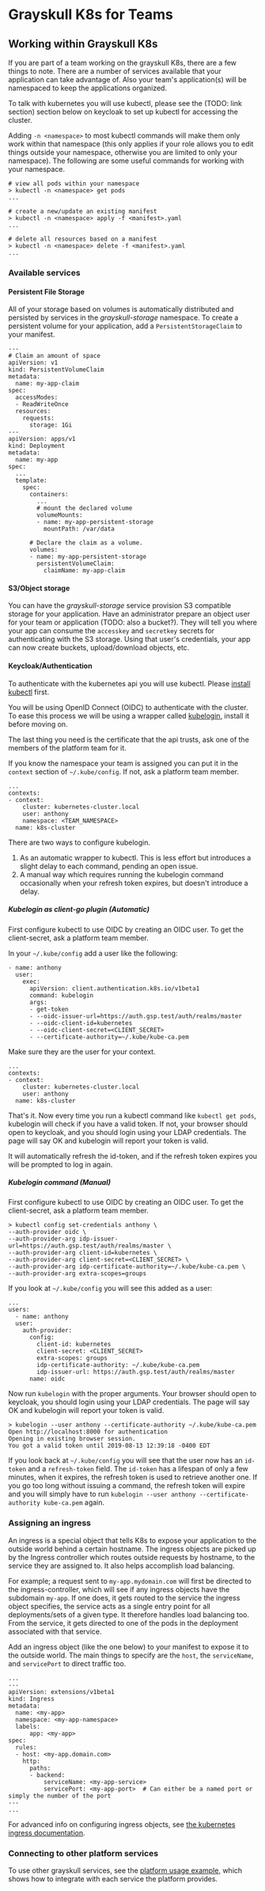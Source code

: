 # Grayskull K8s for Teams

## Working within Grayskull K8s
If you are part of a team working on the grayskull K8s, there are a few things to note. There are a number of services available that your application can take advantage of. Also your team's application(s) will be namespaced to keep the applications organized.

To talk with kubernetes you will use kubectl, please see the (TODO: link section) section below on keycloak to set up kubectl for accessing the cluster.

Adding `-n <namespace>` to most kubectl commands will make them only work within that namespace (this only applies if your role allows you to edit things outside your namespace, otherwise you are limited to only your namespace). 
The following are some useful commands for working with your namespace.
```
# view all pods within your namespace
> kubectl -n <namespace> get pods
...

# create a new/update an existing manifest
> kubectl -n <namespace> apply -f <manifest>.yaml
...

# delete all resources based on a manifest
> kubectl -n <namespace> delete -f <manifest>.yaml
...
```

### Available services

#### Persistent File Storage

All of your storage based on volumes is automatically distributed and persisted by services in the *grayskull-storage* namespace. To create a persistent volume for your application, add a `PersistentStorageClaim` to your manifest.

```
---
# Claim an amount of space
apiVersion: v1
kind: PersistentVolumeClaim
metadata:
  name: my-app-claim
spec:
  accessModes:
  - ReadWriteOnce
  resources:
    requests:
      storage: 1Gi
---
apiVersion: apps/v1
kind: Deployment
metadata:
  name: my-app
spec:
  ...
  template:
    spec:
      containers:
        ...
        # mount the declared volume
        volumeMounts:
        - name: my-app-persistent-storage
          mountPath: /var/data

      # Declare the claim as a volume.
      volumes:
      - name: my-app-persistent-storage
        persistentVolumeClaim:
          claimName: my-app-claim
```

#### S3/Object storage

You can have the *grayskull-storage* service provision S3 compatible storage for your application. Have an administrator prepare an object user for your team or application (TODO: also a bucket?). They will tell you where your app can consume the `accesskey` and `secretkey` secrets for authenticating with the S3 storage. Using that user's credentials, your app can now create buckets, upload/download objects, etc.

#### Keycloak/Authentication

To authenticate with the kubernetes api you will use kubectl. Please [install kubectl](https://kubernetes.io/docs/tasks/tools/install-kubectl/) first.

You will be using OpenID Connect (OIDC) to authenticate with the cluster. To ease this process we will be using a wrapper called [kubelogin](https://github.com/int128/kubelogin#getting-started), install it before moving on.

The last thing you need is the certificate that the api trusts, ask one of the members of the platform team for it.

If you know the namespace your team is assigned you can put it in the `context` section of `~/.kube/config`. If not, ask a platform team member.

```
...
contexts:
- context:
    cluster: kubernetes-cluster.local
    user: anthony
    namespace: <TEAM_NAMESPACE>
  name: k8s-cluster
```

There are two ways to configure kubelogin. 
1. As an automatic wrapper to kubectl. This is less effort but introduces a slight delay to each command, pending an open issue.
2. A manual way which requires running the kubelogin command occasionally when your refresh token expires, but doesn't introduce a delay.

##### Kubelogin as client-go plugin (Automatic)

First configure kubectl to use OIDC by creating an OIDC user. To get the client-secret, ask a platform team member.

In your `~/.kube/config` add a user like the following:

```
- name: anthony
  user:
    exec:
      apiVersion: client.authentication.k8s.io/v1beta1
      command: kubelogin
      args:
      - get-token
      - --oidc-issuer-url=https://auth.gsp.test/auth/realms/master
      - --oidc-client-id=kubernetes
      - --oidc-client-secret=<CLIENT_SECRET>
      - --certificate-authority=~/.kube/kube-ca.pem
```

Make sure they are the user for your context.

```
...
contexts:
- context:
    cluster: kubernetes-cluster.local
    user: anthony
  name: k8s-cluster
```

That's it. Now every time you run a kubectl command like `kubectl get pods`, kubelogin will check if you have a valid token. If not, your browser should open to keycloak, and you should login using your LDAP credentials. The page will say OK and kubelogin will report your token is valid.

It will automatically refresh the id-token, and if the refresh token expires you will be prompted to log in again.

##### Kubelogin command (Manual)

First configure kubectl to use OIDC by creating an OIDC user. To get the client-secret, ask a platform team member.

```
> kubectl config set-credentials anthony \
--auth-provider oidc \
--auth-provider-arg idp-issuer-url=https://auth.gsp.test/auth/realms/master \
--auth-provider-arg client-id=kubernetes \
--auth-provider-arg client-secret=<CLIENT_SECRET> \
--auth-provider-arg idp-certificate-authority=~/.kube/kube-ca.pem \
--auth-provider-arg extra-scopes=groups
``` 

If you look at `~/.kube/config` you will see this added as a user:
```
...
users:
  - name: anthony
  user:
    auth-provider:
      config:
        client-id: kubernetes
        client-secret: <CLIENT_SECRET>
        extra-scopes: groups
        idp-certificate-authority: ~/.kube/kube-ca.pem
        idp-issuer-url: https://auth.gsp.test/auth/realms/master
      name: oidc
```

Now run `kubelogin` with the proper arguments. Your browser should open to keycloak, you should login using your LDAP credentials. The page will say OK and kubelogin will report your token is valid.
```
> kubelogin --user anthony --certificate-authority ~/.kube/kube-ca.pem
Open http://localhost:8000 for authentication
Opening in existing browser session.
You got a valid token until 2019-08-13 12:39:18 -0400 EDT
```

If you look back at `~/.kube/config` you will see that the user now has an `id-token` and a `refresh-token` field. The `id-token` has a lifespan of only a few minutes, when it expires, the refresh token is used to retrieve another one. If you go too long without issuing a command, the refresh token will expire and you will simply have to run `kubelogin --user anthony --certificate-authority kube-ca.pem` again. 

### Assigning an ingress
An ingress is a special object that tells K8s to expose your application to the outside world behind a certain hostname. The ingress objects are picked up by the Ingress controller which routes outside requests by hostname, to the service they are assigned to. It also helps accomplish load balancing. 

For example; a request sent to `my-app.mydomain.com` will first be directed to the ingress-controller, which will see if any ingress objects have the subdomain `my-app`. If one does, it gets routed to the service the ingress object specifies, the service acts as a single entry point for all deployments/sets of a given type. It therefore handles load balancing too. From the service, it gets directed to one of the pods in the deployment associated with that service.

Add an ingress object (like the one below) to your manifest to expose it to the outside world. The main things to specify are the `host`, the `serviceName`, and `servicePort` to direct traffic too.

```
...
---
apiVersion: extensions/v1beta1
kind: Ingress
metadata:
  name: <my-app>
  namespace: <my-app-namespace>
  labels:
      app: <my-app>
spec:
  rules:
  - host: <my-app.domain.com>
    http:
      paths:
      - backend:
          serviceName: <my-app-service>
          servicePort: <my-app-port>  # Can either be a named port or simply the number of the port
---
...

```

For advanced info on configuring ingress objects, see [the kubernetes ingress documentation](https://kubernetes.io/docs/concepts/services-networking/ingress/#).

### Connecting to other platform services

To use other grayskull services, see the [platform usage example](../examples/k8s/platform-usage/readme.md), which shows how to integrate with each service the platform provides. 